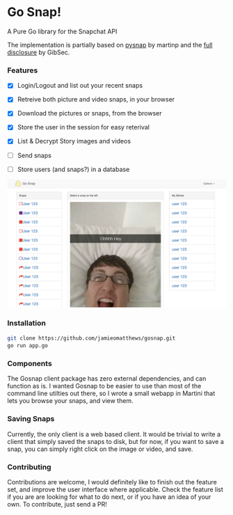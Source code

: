 # Go Snap!

A Pure Go library for the Snapchat API

The implementation is partially based on [pysnap](https://github.com/martinp/pysnap) by martinp and the [full disclosure](http://gibsonsec.org/snapchat/fulldisclosure/) by GibSec.


### Features

* [x] Login/Logout and list out your recent snaps
* [x] Retreive both picture and video snaps, in your browser
* [x] Download the pictures or snaps, from the browser
* [x] Store the user in the session for easy reterival
* [x] List & Decrypt Story images and videos
* [ ] Send snaps
* [ ] Store users (and snaps?) in a database


 ![GoSnap](/public/img/gosnap.png)

### Installation

```bash
git clone https://github.com/jamieomatthews/gosnap.git
go run app.go
```

### Components

The Gosnap client package has zero external dependencies, and can function as is.  I wanted Gosnap to be easier to use than most of the command line utilties out there, so I wrote a small webapp in Martini that lets you browse your snaps, and view them.

### Saving Snaps

Currently, the only client is a web based client.  It would be trivial to write a client that simply saved the snaps to disk, but for now, if you want to save a snap, you can simply right click on the image or video, and save.

### Contributing

Contributions are welcome, I would definitely like to finish out the feature set, and improve the user interface where applicable.  Check the feature list if you are are looking for what to do next, or if you have an idea of your own.  To contribute, just send a PR!